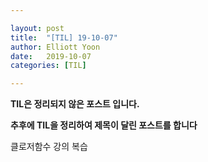 ```yaml
---

layout: post
title:  "[TIL] 19-10-07"
author: Elliott Yoon
date:   2019-10-07 
categories: [TIL]

---
```


**TIL은 정리되지 않은 포스트 입니다.**

**추후에 TIL을 정리하여 제목이 달린 포스트를 합니다**



클로저함수 강의 복습